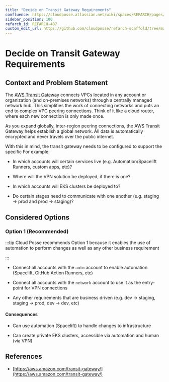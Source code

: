 ```yaml
---
title: "Decide on Transit Gateway Requirements"
confluence: https://cloudposse.atlassian.net/wiki/spaces/REFARCH/pages/1201537185/REFARCH-487+-+Decide+on+Transit+Gateway+Requirements
sidebar_position: 100
refarch_id: REFARCH-487
custom_edit_url: https://github.com/cloudposse/refarch-scaffold/tree/main/docs/docs/fundamentals/design-decisions/foundational-platform/decide-on-transit-gateway-requirements.md
---
```


# Decide on Transit Gateway Requirements

## Context and Problem Statement

The [AWS Transit Gateway](https://aws.amazon.com/transit-gateway/) connects VPCs located in any account or organization
(and on-premises networks) through a centrally managed network hub. This simplifies the work of connecting networks and
puts an end to complex VPC peering connections. Think of it like a cloud router, where each new connection is only made
once.

As you expand globally, inter-region peering connections, the AWS Transit Gateway helps establish a global network. All
data is automatically encrypted and never travels over the public internet.

With this in mind, the transit gateway needs to be configured to support the specific For example:

- In which accounts will certain services live (e.g. Automation/Spacelift Runners, custom apps, etc)?

- Where will the VPN solution be deployed, if there is one?

- In which accounts will EKS clusters be deployed to?

- Do certain stages need to communicate with one another (e.g. staging → prod and prod → staging)?

## Considered Options

### Option 1 (Recommended)

:::tip Cloud Posse recommends Option 1 because it enables the use of automation to perform changes as well as any other
business requirement

:::

- Connect all accounts with the `auto` account to enable automation (Spacelift, GitHub Action Runners, etc)

- Connect all accounts with the `network` account to use it as the entry-point for VPN connections

- Any other requirements that are business driven (e.g. dev → staging, staging → prod, dev → dev, etc)

#### Consequences

- Can use automation (Spacelift) to handle changes to infrastructure

- Can create private EKS clusters, accessible via automation and human (via VPN)

## References

- [https://aws.amazon.com/transit-gateway/](https://aws.amazon.com/transit-gateway/)

